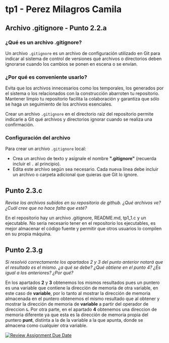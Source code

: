 # tp1 - Perez Milagros Camila 
## Archivo .gitignore - Punto 2.2.a

### ¿Qué es un archivo .gitignore?

Un archivo  `.gitignore`  es un archivo de configuración utilizado en Git para indicar al sistema de control de versiones qué archivos o directorios deben ignorarse cuando los cambios se ponen en escena o se envían.

### ¿Por qué es conveniente usarlo?

Evita que los archivos innecesarios como los temporales, los generados por el sistema o los relacionados con la construcción abarroten tu repositorio. Mantener limpio tu repositorio facilita la colaboración y garantiza que sólo se haga un seguimiento de los archivos esenciales.

Crear un archivo `.gitignore` en el directorio raíz del repositorio permite indicarle a Git qué archivos y directorios ignorar cuando se realiza una confirmación.

### Configuración del archivo

Para crear un archivo `.gitignore` local:
- Crea un archivo de texto y asígnale el nombre **".gitignore"** (recuerda incluir el `.` al principio). 
- Edita este archivo según sea necesario. Cada nueva línea debe incluir un archivo o carpeta adicional que quieras que Git lo ignore.

## Punto 2.3.c

_Revise los archivos subidos en su repositorio de github. ¿Qué archivos ve? ¿Cuál cree que no hace falta que esté?_

En el repositorio hay un archivo .gitignore, README.md, tp1_1.c y un ejecutable. No seria necesario tener en el repositorio los ejecutables, es mejor almacenar el código fuente y permitir que otros usuarios lo compilen en su propia máquina.

## Punto 2.3.g

_Si resolvió correctamente los apartados 2 y 3 del punto anterior notará que el resultado es el mismo. ¿a qué se debe? ¿Qué obtiene en el
punto 4? ¿Es igual a los anteriores? ¿Por qué?_

En los apartados **2** y **3** obtenemos los mismos resultados pues un puntero es una variable que contiene la dirección de memoria de otra variable, en este caso de **variable**, por lo tanto al mostrar la dirección de memoria almacenada en el puntero obtenemos el mismo resultado que al obtener y mostrar la dirección de memoria de **variable** a partir del operador de direccion `&`.
Por otra parte, en el apartado **4** obtenemos una direccion de memoria diferente ya que esta es la dirección de memoria propia del puntero **punt**, distinta a la de la variable a la que apunta, donde se almacena como cualquier otra variable. 


[![Review Assignment Due Date](https://classroom.github.com/assets/deadline-readme-button-22041afd0340ce965d47ae6ef1cefeee28c7c493a6346c4f15d667ab976d596c.svg)](https://classroom.github.com/a/kl-E8VQf)
